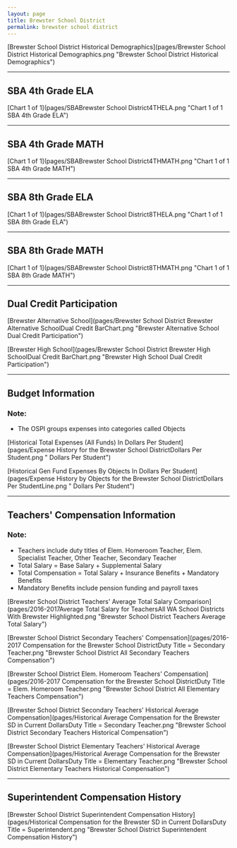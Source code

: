 ```yaml
---
layout: page
title: Brewster School District
permalink: brewster school district
---
```



[Brewster School District Historical Demographics](pages/Brewster School District Historical Demographics.png "Brewster School District Historical Demographics")

___

## SBA 4th Grade ELA

[Chart 1 of 1](pages/SBABrewster School District4THELA.png "Chart 1 of 1 SBA 4th Grade ELA")


___

## SBA 4th Grade MATH

[Chart 1 of 1](pages/SBABrewster School District4THMATH.png "Chart 1 of 1 SBA 4th Grade MATH")


___

## SBA 8th Grade ELA

[Chart 1 of 1](pages/SBABrewster School District8THELA.png "Chart 1 of 1 SBA 8th Grade ELA")


___

## SBA 8th Grade MATH

[Chart 1 of 1](pages/SBABrewster School District8THMATH.png "Chart 1 of 1 SBA 8th Grade MATH")


___

## Dual Credit Participation

[Brewster Alternative School](pages/Brewster School District Brewster Alternative SchoolDual Credit BarChart.png "Brewster Alternative School Dual Credit Participation")

[Brewster High School](pages/Brewster School District Brewster High SchoolDual Credit BarChart.png "Brewster High School Dual Credit Participation")


___

## Budget Information
### Note:
- The OSPI groups expenses into categories called Objects

[Historical Total Expenses (All Funds) In Dollars Per Student](pages/Expense History for the Brewster School DistrictDollars Per Student.png " Dollars Per Student")

[Historical Gen Fund Expenses By Objects In Dollars Per Student](pages/Expense History by Objects for the Brewster School DistrictDollars Per StudentLine.png " Dollars Per Student")


___

## Teachers' Compensation Information
### Note:
- Teachers include duty titles of Elem. Homeroom Teacher, Elem. Specialist Teacher, Other Teacher, Secondary Teacher
- Total Salary = Base Salary + Supplemental Salary
- Total Compensation = Total Salary + Insurance Benefits + Mandatory Benefits
- Mandatory Benefits include pension funding and payroll taxes

[Brewster School District Teachers' Average Total Salary Comparison](pages/2016-2017Average Total Salary for TeachersAll WA School Districts With Brewster Highlighted.png "Brewster School District Teachers Average Total Salary")

[Brewster School District Secondary Teachers' Compensation](pages/2016-2017 Compensation for the Brewster School DistrictDuty Title = Secondary Teacher.png "Brewster School District All Secondary Teachers Compensation")

[Brewster School District Elem. Homeroom Teachers' Compensation](pages/2016-2017 Compensation for the Brewster School DistrictDuty Title = Elem. Homeroom Teacher.png "Brewster School District All Elementary Teachers Compensation")

[Brewster School District Secondary Teachers' Historical Average Compensation](pages/Historical Average Compensation for the Brewster SD in Current DollarsDuty Title = Secondary Teacher.png "Brewster School District Secondary Teachers Historical Compensation")

[Brewster School District Elementary Teachers' Historical Average Compensation](pages/Historical Average Compensation for the Brewster SD in Current DollarsDuty Title = Elementary Teacher.png "Brewster School District Elementary Teachers Historical Compensation")


___

## Superintendent Compensation History

[Brewster School District Superintendent Compensation History](pages/Historical Compensation for the Brewster SD in Current DollarsDuty Title = Superintendent.png "Brewster School District Superintendent Compensation History")

